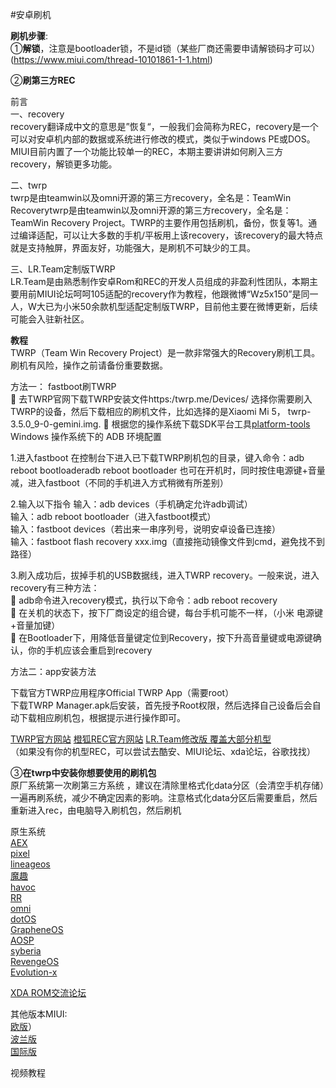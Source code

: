 #安卓刷机  

**刷机步骤**:  
①**解锁**，注意是bootloader锁，不是id锁（某些厂商还需要申请解锁码才可以）(https://www.miui.com/thread-10101861-1-1.html)

②**刷第三方REC** 

前言    
一、recovery  
 recovery翻译成中文的意思是”恢复“，一般我们会简称为REC，recovery是一个可以对安卓机内部的数据或系统进行修改的模式，类似于windows PE或DOS。MIUI目前内置了一个功能比较单一的REC，本期主要讲讲如何刷入三方recovery，解锁更多功能。     

二、twrp    
twrp是由teamwin以及omni开源的第三方recovery，全名是：TeamWin Recoverytwrp是由teamwin以及omni开源的第三方recovery，全名是：TeamWin Recovery Project。TWRP的主要作用包括刷机，备份，恢复等1。通过编译适配，可以让大多数的手机/平板用上该recovery，该recovery的最大特点就是支持触屏，界面友好，功能强大，是刷机不可缺少的工具。    

三、LR.Team定制版TWRP  
 LR.Team是由熟悉制作安卓Rom和REC的开发人员组成的非盈利性团队，本期主要用前MIUI论坛呵呵105适配的recovery作为教程，他跟微博“Wz5x150”是同一人，W大已为小米50余款机型适配定制版TWRP，目前他主要在微博更新，后续可能会入驻新社区。 
 
**教程**  
TWRP（Team Win Recovery Project）是一款非常强大的Recovery刷机工具。刷机有风险，操作之前请备份重要数据。  

方法一： fastboot刷TWRP   
	去TWRP官网下载TWRP安装文件https:/twrp.me/Devices/
选择你需要刷入TWRP的设备，然后下载相应的刷机文件，比如选择的是Xiaomi Mi 5， twrp-3.5.0_9-0-gemini.img.
	根据您的操作系统下载SDK平台工具[platform-tools](https://developer.android.com/studio/releases/platform-tools)
Windows 操作系统下的 ADB 环境配置

1.进入fastboot
在控制台下进入已下载TWRP刷机包的目录，键入命令：adb reboot bootloaderadb reboot bootloader 也可在开机时，同时按住电源键+音量减，进入fastboot（不同的手机进入方式稍微有所差别）

2.输入以下指令
输入：adb devices（手机确定允许adb调试）  
输入：adb reboot bootloader（进入fastboot模式）  
输入：fastboot devices（若出来一串序列号，说明安卓设备已连接）  
输入：fastboot flash recovery xxx.img（直接拖动镜像文件到cmd，避免找不到路径）  

3.刷入成功后，拔掉手机的USB数据线，进入TWRP recovery。一般来说，进入recovery有三种方法：  
	adb命令进入recovery模式，执行以下命令：adb reboot recovery  
	在关机的状态下，按下厂商设定的组合键，每台手机可能不一样，（小米 电源键+音量加键）  
	在Bootloader下，用降低音量键定位到Recovery，按下升高音量键或电源键确认，你的手机应该会重启到recovery   

方法二：app安装方法

下载官方TWRP应用程序Official TWRP App（需要root）  
下载TWRP Manager.apk后安装，首先授予Root权限，然后选择自己设备后会自动下载相应刷机包，根据提示进行操作即可。  

[TWRP官方网站](https://twrp.me/) 
[橙狐REC官方网站](https://sourceforge.net/projects/orangefox/files/)
[LR.Team修改版 覆盖大部分机型 ](https://t.me/xiaomi6666/43584)  
（如果没有你的机型REC，可以尝试去酷安、MIUI论坛、xda论坛，谷歌找找）  

③**在twrp中安装你想要使用的刷机包**  
原厂系统第一次刷第三方系统 ，建议在清除里格式化data分区（会清空手机存储）一遍再刷系统，减少不确定因素的影响。注意格式化data分区后需要重启，然后重新进入rec，由电脑导入刷机包，然后刷机

原生系统  
[AEX](https://downloads.aospextended.com/)   
[pixel](https://download.pixelexperience.org/)    
[lineageos](https://download.lineageos.org/)   
[魔趣](https://download.mokeedev.com/)    
[havoc](https://sourceforge.net/projects/havoc-os/files/)   
[RR](https://get.resurrectionremix.com/)  
[omni](https://www.omnirom.org/)  
[dotOS](https://www.droidontime.com)  
[GrapheneOS](https://grapheneos.org)  
[AOSP](https://www.aospextended.com/)  
[syberia](https://syberiaos.com/downloads)  
[RevengeOS](https://download.revengeos.com/)  
[Evolution-x](https://evolution-x.org/)  

[XDA ROM交流论坛](https://www.xda-developers.com/)  

其他版本MIUI:  
[欧版](https://xiaomi.eu/community/threads/20-7-2.56447)）  
[波兰版](https://miuipolska.pl/download/)  
[国际版](https://c.mi.com/miuidownload/index)  

视频教程  
